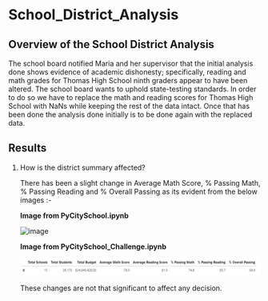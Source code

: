 # School_District_Analysis

## Overview of the School District Analysis
The school board notified Maria and her supervisor that the initial analysis done shows evidence of academic dishonesty; specifically, reading and math grades for Thomas High School ninth graders appear to have been altered. The school board wants to uphold state-testing standards. In order to do so we have to replace the math and reading scores for Thomas High School with NaNs while keeping the rest of the data intact. Once that has been done the analysis done initially is to be done again with the replaced data.

## Results

1. How is the district summary affected?

   There has been a slight change in Average Math Score, % Passing Math, % Passing Reading and % Overall Passing as its evident from the below images :-
   
   **Image from PyCitySchool.ipynb**
   
   ![image](https://user-images.githubusercontent.com/80116407/118366194-b5bc2080-b56d-11eb-951a-3120a7bee23b.png)

   **Image from PyCitySchool_Challenge.ipynb**
   
   ![District_Summary_post_THS_slicendice](https://github.com/yashodhan1202/School_District_Analysis/blob/main/District_Summary_post_THS_slicendice.png)
   
   These changes are not that significant to affect any decision.
